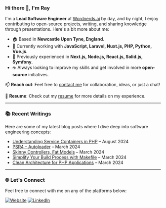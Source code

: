### Hi there 👋, I'm Ray

I'm a **Lead Software Engineer** at [Wordnerds.ai](https://wordnerds.ai) by day, and by night, I enjoy contributing to open-source projects, writing, and sharing knowledge through presentations. Here's a bit more about me:

- 🏠 Based in **Newcastle Upon Tyne, England**.
- 🚀 Currently working with **JavaScript, Laravel, Nuxt.js, PHP, Python, Vue.js**.
- 🐢 Previously experienced in **Next.js, Node.js, React.js, Solid.js, Symfony**.
- ☕ Always looking to improve my skills and get involved in more **open-source** initiatives.

📫 **Reach out**: Feel free to [contact me](https://rayblair.co.uk) for collaboration, ideas, or just a chat!

📝 **Resume**: Check out my [resume](https://github.com/rayblair06/Resume) for more details on my experience.

---

### 📚 Recent Writings

Here are some of my latest blog posts where I dive deep into software engineering concepts:

- [Understanding Service Containers in PHP](https://github.com/rayblair06/blog/blob/main/service-container.md) – August 2024
- [PSR4 – Autoloader](https://github.com/rayblair06/blog/blob/main/psr4-autoloader.md) – March 2024
- [Skinny Controllers, Fat Models](https://github.com/rayblair06/blog/blob/main/skinny-controllers-fat-models.md) – March 2024
- [Simplify Your Build Process with Makefile](https://github.com/rayblair06/blog/blob/main/make-file.md) – March 2024
- [Clean Architecture for PHP Applications](https://github.com/rayblair06/blog/blob/main/clean-architecture.md) – March 2024

---

### 🌐 Let's Connect

Feel free to connect with me on any of the platforms below:

[![Website](https://img.shields.io/badge/website-eeeeee?style=for-the-badge&logo=About.me&logoColor=111111)](https://rayblair.co.uk)
[![LinkedIn](https://img.shields.io/badge/LinkedIn-eeeeee?style=for-the-badge&logo=linkedin&logoColor=111111)](https://www.linkedin.com/in/rayblair06)
